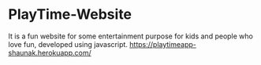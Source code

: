 # PlayTime-Website
It is a fun website  for some entertainment purpose for kids and people who love fun, developed using javascript.
https://playtimeapp-shaunak.herokuapp.com/
